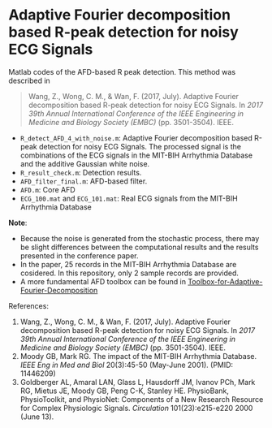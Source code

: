 # Adaptive Fourier decomposition based R-peak detection for noisy ECG Signals
Matlab codes of the AFD-based R peak detection. This method was described in 

> Wang, Z., Wong, C. M., & Wan, F. (2017, July). Adaptive Fourier decomposition based R-peak detection for noisy ECG Signals. In *2017 39th Annual International Conference of the IEEE Engineering in Medicine and Biology Society (EMBC)* (pp. 3501-3504). IEEE.

+ `R_detect_AFD_4_with_noise.m`: Adaptive Fourier decomposition based R-peak detection for noisy ECG Signals. The processed signal is the combinations of the ECG signals in the MIT-BIH Arrhythmia Database and the additive Gaussian white noise.
+ `R_result_check.m`: Detection results.
+ `AFD_filter_final.m`: AFD-based filter.
+ `AFD.m`: Core AFD
+ `ECG_100.mat` and `ECG_101.mat`: Real ECG signals from the MIT-BIH Arrhythmia Database

**Note**:

+ Because the noise is generated from the stochastic process, there may be slight differences between the computational results and the results presented in the conference paper.
+ In the paper, 25 records in the MIT-BIH Arrhythmia Database are cosidered. In this repository, only 2 sample records are provided.
+ A more fundamental AFD toolbox can be found in [Toolbox-for-Adaptive-Fourier-Decomposition](https://github.com/pikipity/Toolbox-for-Adaptive-Fourier-Decomposition)

References:

1. Wang, Z., Wong, C. M., & Wan, F. (2017, July). Adaptive Fourier decomposition based R-peak detection for noisy ECG Signals. In *2017 39th Annual International Conference of the IEEE Engineering in Medicine and Biology Society (EMBC)* (pp. 3501-3504). IEEE.
2. Moody GB, Mark RG. The impact of the MIT-BIH Arrhythmia Database. *IEEE Eng in Med and Biol* 20(3):45-50 (May-June 2001). (PMID: 11446209)
3. Goldberger AL, Amaral LAN, Glass L, Hausdorff JM, Ivanov PCh, Mark RG, Mietus JE, Moody GB, Peng C-K, Stanley HE. PhysioBank, PhysioToolkit, and PhysioNet: Components of a New Research Resource for Complex Physiologic Signals. *Circulation* 101(23):e215-e220 2000 (June 13).

